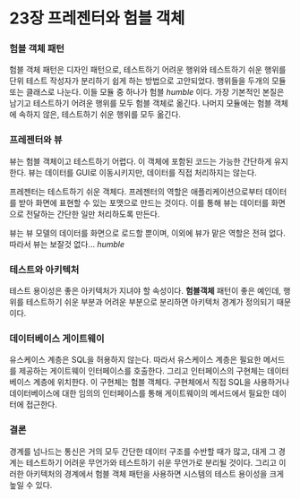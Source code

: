 # 23장 프레젠터와 험블 객체

### 험블 객체 패턴

험블 객체 패턴은 디자인 패턴으로, 테스트하기 어려운 행위와 테스트하기 쉬운 행위를 단위 테스트 작성자가 분리하기 쉽게 하는 방법으로 고안되었다. 행위들을 두개의 모듈 또는 클래스로 나눈다. 이들 모듈 중 하나가 험블 <i>humble</i> 이다. 가장 기본적인 본질은 남기고 테스트하기 어려운 행위를 모두 험블 객체로 옮긴다. 나머지 모듈에는 험블 객체에 속하지 않은, 테스트하기 쉬운 행위를 모두 옮긴다.
<br>

### 프레젠터와 뷰

뷰는 험블 객체이고 테스트하기 어렵다. 이 객체에 포함된 코드는 가능한 간단하게 유지한다. 뷰는 데이터를 GUI로 이동시키지만, 데이터를 직접 처리하지는 않는다.

프레젠터는 테스트하기 쉬운 객체다. 프레젠터의 역할은 애플리케이션으로부터 데이터를 받아 화면에 표현할 수 있는 포맷으로 만드는 것이다. 이를 통해 뷰는 데이터를 화면으로 전달하는 간단한 일만 처리하도록 만든다.

뷰는 뷰 모델의 데이터를 화면으로 로드할 뿐이며, 이외에 뷰가 맡은 역할은 전혀 없다. 따라서 뷰는 보잘것 없다... <i>humble</i>
<br>

### 테스트와 아키텍처

테스트 용이성은 좋은 아키텍처가 지녀야 할 속성이다. **험블객체** 패턴이 좋은 예인데, 행위를 테스트하기 쉬운 부분과 어려운 부분으로 분리하면 아키텍처 경계가 정의되기 때문이다.
<br>

### 데이터베이스 게이트웨이

유스케이스 계층은 SQL을 허용하지 않는다. 따라서 유스케이스 계층은 필요한 메서드를 제공하는 게이트웨이 인터페이스를 호출한다. 그리고 인터페이스의 구현체는 데이터베이스 계층에 위치한다. 이 구현체는 험블 객체다. 구현체에서 직접 SQL을 사용하거나 데이터베이스에 대한 임의의 인터페이스를 통해 게이트웨이의 메서드에서 필요한 데이터에 접근한다.
<br>

### 결론

경계를 넘나드는 통신은 거의 모두 간단한 데이터 구조를 수반할 때가 많고, 대게 그 경계는 테스트하기 어려운 무언가와 테스트하기 쉬운 무언가로 분리될 것이다. 그리고 이러한 아키텍처의 경계에서 험블 객체 패턴을 사용하면 시스템의 테스트 용이성을 크게 높일 수 있다.
